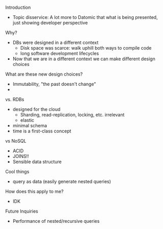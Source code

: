 Introduction
- Topic disservice: A lot more to Datomic that what is being presented, just showing developer perspective

Why?
- DBs were designed in a different context
    - Disk space was scarce: walk uphill both ways to compile code
    - long software development lifecycles
- Now that we are in a different context we can make different design choices

What are these new design choices?
- Immutability, "the past doesn't change"
-

vs. RDBs
- designed for the cloud
    - Sharding, read-replication, locking, etc. irrelevant
    - elastic
- minimal schema
- time is a first-class concept

vs NoSQL
- ACID
- JOINS!!
- Sensible data structure

Cool things
- query as data (easily generate nested queries)

How does this apply to me?
- IDK

Future Inquiries
- Performance of nested/recursive queries